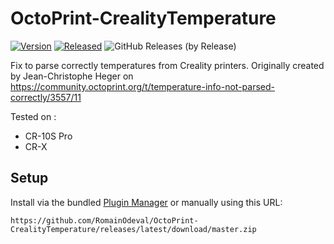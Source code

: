 # OctoPrint-CrealityTemperature

[![Version](https://img.shields.io/badge/dynamic/json.svg?color=brightgreen&label=version&url=https://api.github.com/repos/RomainOdeval/OctoPrint-CrealityTemperature/releases&query=$[0].name)]()
[![Released](https://img.shields.io/badge/dynamic/json.svg?color=brightgreen&label=released&url=https://api.github.com/repos/RomainOdeval/OctoPrint-CrealityTemperature/releases&query=$[0].published_at)]()
![GitHub Releases (by Release)](https://img.shields.io/github/downloads/RomainOdeval/OctoPrint-CrealityTemperature/latest/total.svg)

Fix to parse correctly temperatures from Creality printers.
Originally created by Jean-Christophe Heger on https://community.octoprint.org/t/temperature-info-not-parsed-correctly/3557/11

Tested on :
* CR-10S Pro
* CR-X

## Setup

Install via the bundled [Plugin Manager](http://docs.octoprint.org/en/master/bundledplugins/pluginmanager.html)
or manually using this URL:

    https://github.com/RomainOdeval/OctoPrint-CrealityTemperature/releases/latest/download/master.zip
